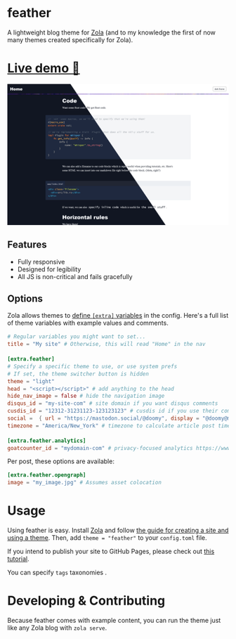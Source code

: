# feather
A lightweight blog theme for [Zola](https://www.getzola.org/) (and to my knowledge the first of now
many themes created specifically for Zola).

# [Live demo 🔗](https://feather.doomy.org/)

[![screenshot](screenshot.png)](https://feather.doomy.org/)

## Features

- Fully responsive
- Designed for legibility
- All JS is non-critical and fails gracefully

## Options
Zola allows themes to [define `[extra]` variables](https://www.getzola.org/documentation/getting-started/configuration/)
in the config. Here's a full list of theme variables with example values and comments.

```toml
# Regular variables you might want to set...
title = "My site" # Otherwise, this will read "Home" in the nav

[extra.feather]
# Specify a specific theme to use, or use system prefs
# If set, the theme switcher button is hidden
theme = "light"
head = "<script></script>" # add anything to the head
hide_nav_image = false # hide the navigation image
disqus_id = "my-site-com" # site domain if you want disqus comments
cusdis_id = "12312-31231123-123123123" # cusdis id if you use their comment service
social =  { url = "https://mastodon.social/@doomy", display = "@doomy@mastodon.social" } # generic social to show on pages
timezone = "America/New_York" # timezone to calculate article post times

[extra.feather.analytics]
goatcounter_id = "mydomain-com" # privacy-focused analytics https://www.goatcounter.com
```

Per post, these options are available:

```toml
[extra.feather.opengraph]
image = "my_image.jpg" # Assumes asset colocation
```

# Usage
Using feather is easy.  Install [Zola](https://www.getzola.org/) and follow
[the guide for creating a site and using a theme](https://www.getzola.org/documentation/themes/installing-and-using-themes/).  Then,
add `theme = "feather"` to your `config.toml` file.

If you intend to publish your site to GitHub Pages, please check out [this
tutorial](https://www.getzola.org/documentation/deployment/github-pages/).

You can specify `tags` taxonomies .

# Developing & Contributing
Because feather comes with example content, you can run the theme just like any Zola
blog with `zola serve`.
